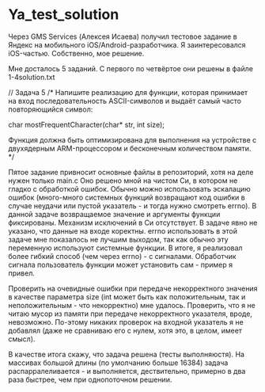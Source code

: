 # Ya_test_solution
Через GMS Services (Алексея Исаева) получил тестовое задание в Яндекс на мобильного iOS/Android-разработчика. Я заинтересовался iOS-частью. Собственно, мое решение.

Мне досталось 5 заданий. С первого по четвёртое они решены в файле 1-4solution.txt

// Задача 5
/*
 Напишите реализацию для функции, которая принимает на вход последовательность ASCII-символов и
 выдаёт самый часто повторяющийся символ:
 
 char mostFrequentCharacter(char* str, int size);
 
 Функция должна быть оптимизирована для выполнения на устройстве с двухядерным ARM-процессором и бесконечным количеством памяти.
 */

Пятое задание привносит основные файлы в репозиторий, хотя на деле нужен только main.c
Оно решено мной на чистом Си, в котором не гладко с обработкой ошибок. Обычно можно использовать эскалацию ошибок (много-много системных функций возвращают код ошибки в случае неудачи или пустой указатель - и тогда нужно смотреть errno). В данной задаче возвращаемое значение и аргументы функции фиксированы. Механизм исключений в Си отсутствует. В задаче явно не указано, что данные на входе коректны. errno использовать в этой задаче мне показалось не лучшим выходом, так как обычно эту переменную используют системные функции.
В итоге, я реализовал более гибкий способ (чем через errno) - с сигналами. Обработчик сигнала пользователь функции может установить сам - пример я привел.

Проверить на очевидные ошибки при передаче некорректного значения в качестве параметра size (int может быть как положительным, так и неположительным - что некорректно) мне удалось. Проверить, что я не читаю мусор из памяти при передаче некорректного указателя, вроде, невозможно. По-этому никаких проверок на входной указатель я не добавлял (даже не сравниваю его с нулем, хотя это, в целом, имеет смысл).

В качестве итога скажу, что задача решена (тесты выполняюстя). На массивах большой длины (по умолчанию больше 16384) задача распарралеливается - и выполняется, дествительно, примерно в два раза быстрее, чем при однопоточном решении.
